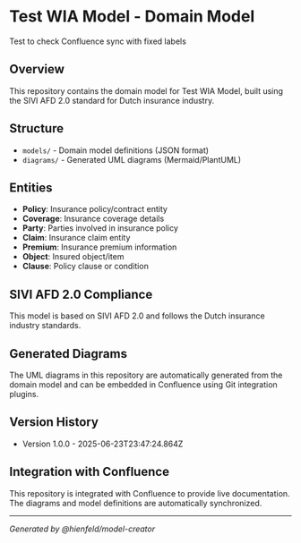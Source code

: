 # Test WIA Model - Domain Model

Test to check Confluence sync with fixed labels

## Overview

This repository contains the domain model for Test WIA Model, built using the SIVI AFD 2.0 standard for Dutch insurance industry.

## Structure

- `models/` - Domain model definitions (JSON format)
- `diagrams/` - Generated UML diagrams (Mermaid/PlantUML)

## Entities

- **Policy**: Insurance policy/contract entity
- **Coverage**: Insurance coverage details
- **Party**: Parties involved in insurance policy
- **Claim**: Insurance claim entity
- **Premium**: Insurance premium information
- **Object**: Insured object/item
- **Clause**: Policy clause or condition

## SIVI AFD 2.0 Compliance

This model is based on SIVI AFD 2.0 and follows the Dutch insurance industry standards.

## Generated Diagrams

The UML diagrams in this repository are automatically generated from the domain model and can be embedded in Confluence using Git integration plugins.

## Version History

- Version 1.0.0 - 2025-06-23T23:47:24.864Z

## Integration with Confluence

This repository is integrated with Confluence to provide live documentation. The diagrams and model definitions are automatically synchronized.

---

*Generated by @hienfeld/model-creator*

